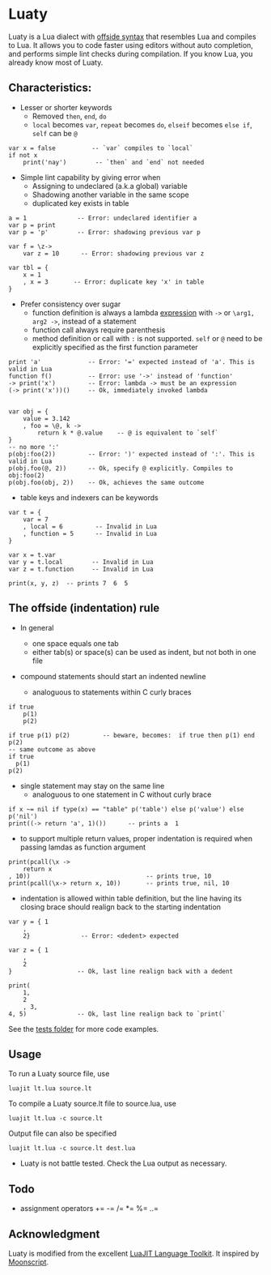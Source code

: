 
Luaty
====

Luaty is a Lua dialect with [offside syntax](https://en.wikipedia.org/wiki/Off-side_rule) that resembles Lua and compiles to Lua.
It allows you to code faster using editors without auto completion, and performs simple lint checks during compilation.
If you know Lua, you already know most of Luaty.


Characteristics:
---

- Lesser or shorter keywords
  * Removed `then`, `end`, `do`
  * `local` becomes `var`, `repeat` becomes `do`, `elseif` becomes `else if`, `self` can be `@`

```
var x = false          -- `var` compiles to `local`
if not x
	print('nay')        -- `then` and `end` not needed

```

- Simple lint capability by giving error when
  * Assigning to undeclared (a.k.a global) variable
  * Shadowing another variable in the same scope
  * duplicated key exists in table

```
a = 1              -- Error: undeclared identifier a
var p = print
var p = 'p'        -- Error: shadowing previous var p

var f = \z->
	var z = 10      -- Error: shadowing previous var z

var tbl = {
	x = 1
	, x = 3       -- Error: duplicate key 'x' in table
}

```

- Prefer consistency over sugar
  * function definition is always a lambda [expression](https://www.lua.org/manual/5.1/manual.html#2.5.9) with  `->` or `\arg1, arg2 ->`, instead of a statement
  * function call always require parenthesis
  * method definition or call with `:` is not supported. `self` or `@` need to be explicitly specified as the first function parameter

```
print 'a'             -- Error: '=' expected instead of 'a'. This is valid in Lua
function f()          -- Error: use '->' instead of 'function'
-> print('x')         -- Error: lambda -> must be an expression
(-> print('x'))()     -- Ok, immediately invoked lambda


var obj = {
	value = 3.142
	, foo = \@, k ->
		return k * @.value    -- @ is equivalent to `self`
}
-- no more ':'
p(obj:foo(2))         -- Error: ')' expected instead of ':'. This is valid in Lua
p(obj.foo(@, 2))      -- Ok, specify @ explicitly. Compiles to obj:foo(2)
p(obj.foo(obj, 2))    -- Ok, achieves the same outcome

```

- table keys and indexers can be keywords

```
var t = {
	var = 7
	, local = 6         -- Invalid in Lua
	, function = 5      -- Invalid in Lua
}

var x = t.var
var y = t.local        -- Invalid in Lua
var z = t.function     -- Invalid in Lua

print(x, y, z)  -- prints 7  6  5

```




The offside (indentation) rule
---
- In general
  * one space equals one tab
  * either tab(s) or space(s) can be used as indent, but not both in one file

- compound statements should start an indented newline
  * analoguous to statements within C curly braces

```
if true
	p(1)
	p(2)

if true p(1) p(2)         -- beware, becomes:  if true then p(1) end p(2)
-- same outcome as above
if true
  p(1)
p(2)

```

- single statement may stay on the same line
  * analoguous to one statement in C without curly brace

```
if x ~= nil if type(x) == "table" p('table') else p('value') else p('nil')
print((-> return 'a', 1)())      -- prints a  1

```

- to support multiple return values, proper indentation is required when passing lamdas as function argument

```
print(pcall(\x ->
	return x
, 10))                                -- prints true, 10
print(pcall(\x-> return x, 10))       -- prints true, nil, 10

```

- indentation is allowed within table definition, but the line having its closing brace should realign back to the starting indentation

```
var y = { 1
	,
	2}              -- Error: <dedent> expected

var z = { 1
	,
	2
}                  -- Ok, last line realign back with a dedent

print(
	1,
	2
	, 3,
4, 5)              -- Ok, last line realign back to `print(`

```

See the [tests folder](https://github.com/gnois/luaty/tree/master/tests) for more code examples.



Usage
---

To run a Luaty source file, use
```
luajit lt.lua source.lt
```

To compile a Luaty source.lt file to source.lua, use
```
luajit lt.lua -c source.lt
```
Output file can also be specified
```
luajit lt.lua -c source.lt dest.lua
```

* Luaty is not battle tested. Check the Lua output as necessary.


Todo
---
* assignment operators += -= /= *= %= ..=



Acknowledgment
---
Luaty is modified from the excellent [LuaJIT Language Toolkit](https://github.com/franko/luajit-lang-toolkit).
It inspired by [Moonscript](https://github.com/leafo/moonscript).
